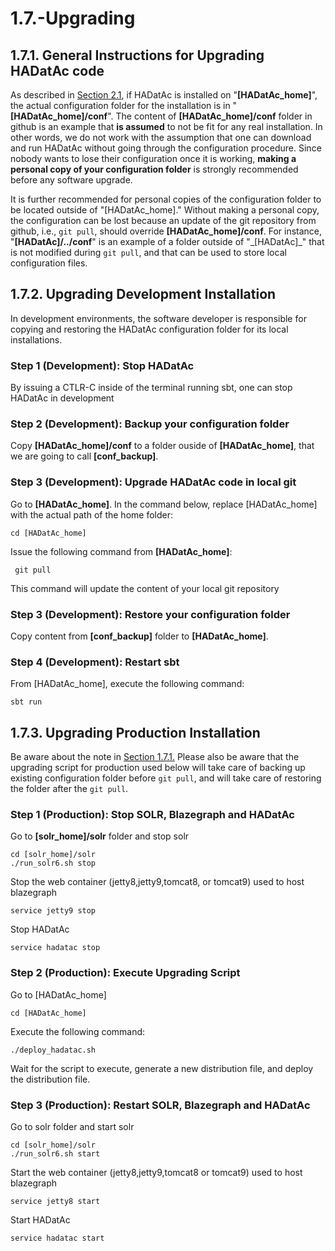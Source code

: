 # 1.7.-Upgrading

## 1.7.1. General Instructions for Upgrading HADatAc code

As described in [Section 2.1](https://github.com/paulopinheiro1234/hadatac/wiki/2.1.-Software-Configuration), if HADatAc is installed on "**\[HADatAc\_home\]**", the actual configuration folder for the installation is in "**\[HADatAc\_home\]/conf**". The content of **\[HADatAc\_home\]/conf** folder in github is an example that **is assumed** to not be fit for any real installation. In other words, we do not work with the assumption that one can download and run HADatAc without going through the configuration procedure. Since nobody wants to lose their configuration once it is working, **making a personal copy of your configuration folder** is strongly recommended before any software upgrade.

It is further recommended for personal copies of the configuration folder to be located outside of "\[HADatAc_home\]." Without making a personal copy, the configuration can be lost because an update of the git repository from github, i.e., `git pull`, should override **\[HADatAc\_home\]/conf**. For instance, "**\[HADatAc\]/../conf**" is an example of a folder outside of "\_\[HADatAc\]_" that is not modified during `git pull`, and that can be used to store local configuration files.

## 1.7.2. Upgrading Development Installation

In development environments, the software developer is responsible for copying and restoring the HADatAc configuration folder for its local installations.

### Step 1 \(Development\): Stop HADatAc

By issuing a CTLR-C inside of the terminal running sbt, one can stop HADatAc in development

### Step 2 \(Development\): Backup your configuration folder

Copy **\[HADatAc\_home\]/conf** to a folder ouside of **\[HADatAc\_home\]**, that we are going to call **\[conf\_backup\]**.

### Step 3 \(Development\): Upgrade HADatAc code in local git

Go to **\[HADatAc\_home\]**. In the command below, replace \[HADatAc\_home\] with the actual path of the home folder:

```text
cd [HADatAc_home]
```

Issue the following command from **\[HADatAc\_home\]**:

```text
 git pull
```

This command will update the content of your local git repository

### Step 3 \(Development\): Restore your configuration folder

Copy content from **\[conf\_backup\]** folder to **\[HADatAc\_home\]**.

### Step 4 \(Development\): Restart sbt

From \[HADatAc\_home\], execute the following command:

```text
sbt run
```

## 1.7.3. Upgrading Production Installation

Be aware about the note in [Section 1.7.1.](https://github.com/paulopinheiro1234/hadatac/wiki/1.7.-Upgrading#171-general-instructions-for-upgrading-hadatac-code) Please also be aware that the upgrading script for production used below will take care of backing up existing configuration folder before `git pull`, and will take care of restoring the folder after the `git pull`.

### Step 1 \(Production\): Stop SOLR, Blazegraph and HADatAc

Go to **\[solr\_home\]/solr** folder and stop solr

```text
cd [solr_home]/solr
./run_solr6.sh stop
```

Stop the web container \(jetty8,jetty9,tomcat8, or tomcat9\) used to host blazegraph

```text
service jetty9 stop
```

Stop HADatAc

```text
service hadatac stop
```

### Step 2 \(Production\): Execute Upgrading Script

Go to \[HADatAc\_home\]

```text
cd [HADatAc_home]
```

Execute the following command:

```text
./deploy_hadatac.sh
```

Wait for the script to execute, generate a new distribution file, and deploy the distribution file.

### Step 3 \(Production\): Restart SOLR, Blazegraph and HADatAc

Go to solr folder and start solr

```text
cd [solr_home]/solr
./run_solr6.sh start
```

Start the web container \(jetty8,jetty9,tomcat8 or tomcat9\) used to host blazegraph

```text
service jetty8 start
```

Start HADatAc

```text
service hadatac start
```

